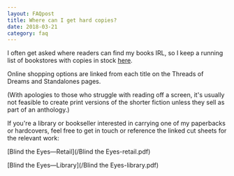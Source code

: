 ```yaml
---
layout: FAQpost
title: Where can I get hard copies? 
date: 2018-03-21
category: faq
---
```


I often get asked where readers can find my books IRL, so I keep a running list of bookstores with copies in stock [here](https://kaie.space/news/2020/08/01/Books-in-the-Wild.html).

Online shopping options are linked from each title on the Threads of Dreams and Standalones pages.

(With apologies to those who struggle with reading off a screen, it's usually not feasible to create print versions of the shorter fiction unless they sell as part of an anthology.)

If you're a library or bookseller interested in carrying one of my paperbacks or hardcovers, feel free to get in touch or reference the linked cut sheets for the relevant work:

[Blind the Eyes—Retail](/Blind the Eyes-retail.pdf)

[Blind the Eyes—Library](/Blind the Eyes-library.pdf)
